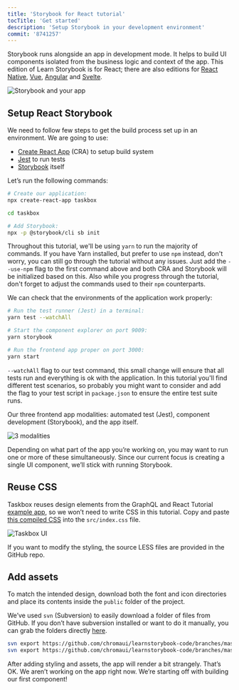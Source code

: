 ```yaml
---
title: 'Storybook for React tutorial'
tocTitle: 'Get started'
description: 'Setup Storybook in your development environment'
commit: '8741257'
---
```


Storybook runs alongside an app in development mode. It helps to build UI components isolated from the business logic and context of the app. This edition of Learn Storybook is for React; there are also editions for [React Native](/react-native/en/get-started), [Vue](/vue/en/get-started), [Angular](/angular/en/get-started) and [Svelte](/svelte/en/get-started).

![Storybook and your app](/intro-to-storybook/storybook-relationship.jpg)

## Setup React Storybook

We need to follow few steps to get the build process set up in an environment. We are going to use: 
- [Create React App](https://github.com/facebook/create-react-app) (CRA) to setup build system
- [Jest](https://facebook.github.io/jest/) to run tests 
- [Storybook](https://storybook.js.org/) itself 

Let’s run the following commands:

```bash
# Create our application:
npx create-react-app taskbox

cd taskbox

# Add Storybook:
npx -p @storybook/cli sb init
```
<div class="aside">
Throughout this tutorial, we'll be using <code>yarn</code> to run the majority of commands.
If you have Yarn installed, but prefer to use <code>npm</code> instead, don't worry, you can still go through the tutorial without any issues. Just add the <code>--use-npm</code> flag to the first command above and both CRA and Storybook will be initialized based on this. Also while you progress through the tutorial, don't forget to adjust the commands used to their <code>npm</code> counterparts.
</div>

We can check that the environments of the application work properly:

```bash
# Run the test runner (Jest) in a terminal:
yarn test --watchAll

# Start the component explorer on port 9009:
yarn storybook

# Run the frontend app proper on port 3000:
yarn start
```

<div class="aside"> 
<code>--watchAll</code> flag to our test command, this small change will ensure that all tests run and everything is ok with the application. In this tutorial you'll find different test scenarios, so probably you might want to consider and add the flag to your test script in <code>package.json</code> to ensure the entire test suite runs.
</div>

Our three frontend app modalities: automated test (Jest), component development (Storybook), and the app itself.

![3 modalities](/intro-to-storybook/app-three-modalities.png)

Depending on what part of the app you’re working on, you may want to run one or more of these simultaneously. Since our current focus is creating a single UI component, we’ll stick with running Storybook.

## Reuse CSS

Taskbox reuses design elements from the GraphQL and React Tutorial [example app](https://blog.hichroma.com/graphql-react-tutorial-part-1-6-d0691af25858), so we won’t need to write CSS in this tutorial. Copy and paste [this compiled CSS](https://github.com/chromaui/learnstorybook-code/blob/master/src/index.css) into the `src/index.css` file.

![Taskbox UI](/intro-to-storybook/ss-browserchrome-taskbox-learnstorybook.png)

<div class="aside">
If you want to modify the styling, the source LESS files are provided in the GitHub repo.
</div>

## Add assets

To match the intended design, download both the font and icon directories and place its contents inside the `public` folder of the project.

<div class="aside">
<p>We’ve used <code>svn</code> (Subversion) to easily download a folder of files from GitHub. If you don’t have subversion installed or want to do it manually, you can grab the folders directly <a href="https://github.com/chromaui/learnstorybook-code/tree/master/public">here</a>.</p></div>

```bash
svn export https://github.com/chromaui/learnstorybook-code/branches/master/public/icon public/icon
svn export https://github.com/chromaui/learnstorybook-code/branches/master/public/font public/font
```

After adding styling and assets, the app will render a bit strangely. That’s OK. We aren’t working on the app right now. We’re starting off with building our first component!
